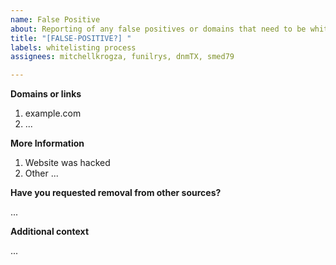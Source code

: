 ```yaml
---
name: False Positive
about: Reporting of any false positives or domains that need to be whitelisted
title: "[FALSE-POSITIVE?] "
labels: whitelisting process
assignees: mitchellkrogza, funilrys, dnmTX, smed79

---
```


**Domains or links**
<!-- Please list below any domains and links listed here which you believe are a false positive. -->

1. example.com
2. ...

**More Information**
<!-- How did you discover your web site or domain was listed here? -->
1. Website was hacked
2. Other ...

**Have you requested removal from other sources?**
<!-- Please include all relevant links to your existing removals / whitelistings. -->

...

**Additional context**
<!-- Add any other context about the problem here. -->

...

<!--
❗

We understand being listed on a list like this can be frustrating and embarrassing for many web site owners. The first step is to remain calm. The second step is to rest assured one of our maintainers will address your issue as soon as possible. Please make sure you have provided as much information as possible to help speed up the process.
-->

